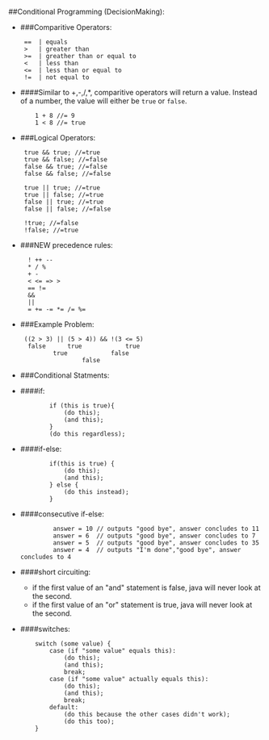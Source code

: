 ##Conditional Programming (DecisionMaking):

 * ###Comparitive Operators:

        ==	| equals
        >	| greater than
        >=	| greather than or equal to
        <	| less than
        <=	| less than or equal to
        !=	| not equal to

  * ####Similar to +,-,/,*, comparitive operators will return a value. Instead of a number, the value will either be `true` or `false`.

            1 + 8 //= 9
            1 < 8 //= true

 * ###Logical Operators:
		
        true && true; //=true 
        true && false; //=false 
        false && true; //=false 
        false && false; //=false 

        true || true; //=true  
        true || false; //=true 
        false || true; //=true 
        false || false; //=false 

        !true; //=false 
        !false; //=true 

 * ###NEW precedence rules:

         ! ++ --
         * / %
         + -
         < <= => >
         == !=
         &&
         ||
         = += -= *= /= %=

 * ###Example Problem:

		((2 > 3) || (5 > 4)) && !(3 <= 5)
		 false		true			true
		 		true			false
		 				false

 * ###Conditional Statments:

  * ####if:

                if (this is true){
                	(do this);
                	(and this);
                }
                (do this regardless);

  * ####if-else:

                if(this is true) {
                	(do this);
                	(and this);
                } else {
                	(do this instead);
                }

  * ####consecutive if-else:

                 answer = 10 // outputs "good bye", answer concludes to 11 
                 answer = 6  // outputs "good bye", answer concludes to 7 
                 answer = 5  // outputs "good bye", answer concludes to 35 
                 answer = 4  // outputs "I'm done","good bye", answer concludes to 4

  * ####short circuiting:

      * if the first value of an "and" statement is false, java will never look at the second.
      * if the first value of an "or" statement is true, java will never look at the second.

  * ####switches:

            switch (some value) {
            	case (if "some value" equals this):
            		(do this);
            		(and this);
            		break;
            	case (if "some value" actually equals this):
            		(do this);
            		(and this);
            		break;
            	default:
            		(do this because the other cases didn't work);
            		(do this too);
            }